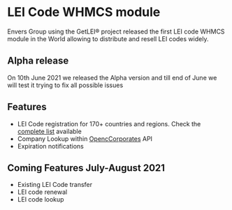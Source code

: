# LEI Code WHMCS module

Envers Group using the GetLEI® project released the first LEI code WHMCS module in the World allowing to distribute and resell LEI codes widely.  

## Alpha release

On 10th June 2021 we released the Alpha version and till end of June we will test it trying to fix all possible issues

## Features
* LEI Code registration for 170+ countries and regions. Check the [complete list](https://www.getlei.com/registration/) available
* Company Lookup within [OpencCorporates](https://opencorporates.com/) API
* Expiration notifications

## Coming Features July-August 2021
* Existing LEI Code transfer
* LEI code renewal
* LEI code lookup
